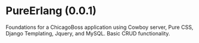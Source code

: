 PureErlang (0.0.1)
=======
Foundations for a ChicagoBoss application using Cowboy server, Pure CSS, Django Templating, Jquery, and MySQL. Basic CRUD functionality.
